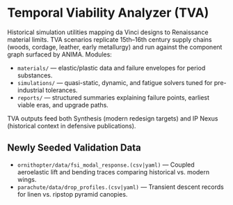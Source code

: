 # Temporal Viability Analyzer (TVA)

Historical simulation utilities mapping da Vinci designs to Renaissance material limits. TVA scenarios replicate 15th–16th century supply chains (woods, cordage, leather, early metallurgy) and run against the component graph surfaced by ANIMA. Modules:

- `materials/` — elastic/plastic data and failure envelopes for period substances.
- `simulations/` — quasi-static, dynamic, and fatigue solvers tuned for pre-industrial tolerances.
- `reports/` — structured summaries explaining failure points, earliest viable eras, and upgrade paths.

TVA outputs feed both Synthesis (modern redesign targets) and IP Nexus (historical context in defensive publications).

## Newly Seeded Validation Data
- `ornithopter/data/fsi_modal_response.(csv|yaml)` — Coupled aeroelastic lift and bending traces comparing historical vs. modern wings.
- `parachute/data/drop_profiles.(csv|yaml)` — Transient descent records for linen vs. ripstop pyramid canopies.
